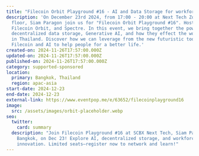 ```yaml
---
title: "Filecoin Orbit Playground #16 - AI and Data Storage for workforce"
description: 'On December 23rd 2024, from 17:00 - 20:00 at Next Tech Zone, 4th
  floor, Siam Paragon join us for "Filecoin Orbit Playground #16". Hosted by
  Filecoin Orbit, and Spectre. In this event, we bring together the power of
  decentralized data storage, Generative AI, and how they effect the workforce
  in Thailand. Discover how we can leverage from the new futuristic tools from
  Filecoin and AI to help people for a better life.'
created-on: 2024-11-26T17:57:00.000Z
updated-on: 2024-11-26T17:57:00.000Z
published-on: 2024-11-26T17:57:00.000Z
category: supported-sponsored
location:
  primary: Bangkok, Thailand
  region: apac-asia
start-date: 2024-12-23
end-date: 2024-12-23
external-link: https://www.eventpop.me/e/63652/filecoinplayground16
image:
  src: /assets/images/orbit-placeholder.webp
seo:
  twitter:
    card: summary
  description: "Join Filecoin Playground #16 at SCBX Next Tech, Siam Paragon,
    Bangkok, on Dec 23! Explore AI, decentralized storage, and workforce
    innovation. Limited seats—register now to network and learn!"
---
```

